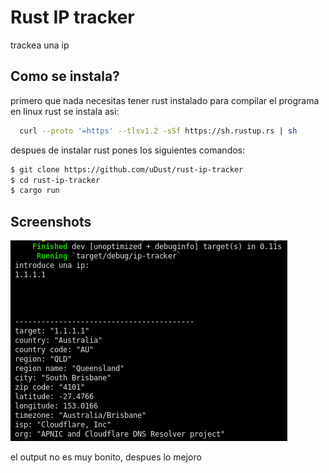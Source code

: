 
# Rust IP tracker

trackea una ip 


## Como se instala?

primero que nada necesitas tener rust instalado para compilar el programa en linux rust se instala asi:

```bash
  curl --proto '=https' --tlsv1.2 -sSf https://sh.rustup.rs | sh
```

despues de instalar rust pones los siguientes comandos:
```bash
$ git clone https://github.com/uDust/rust-ip-tracker
$ cd rust-ip-tracker
$ cargo run
```


    
## Screenshots

![App Screenshot](https://github.com/uDust/rust-ip-tracker/blob/master/imgs/app2.png)

el output no es muy bonito, despues lo mejoro



